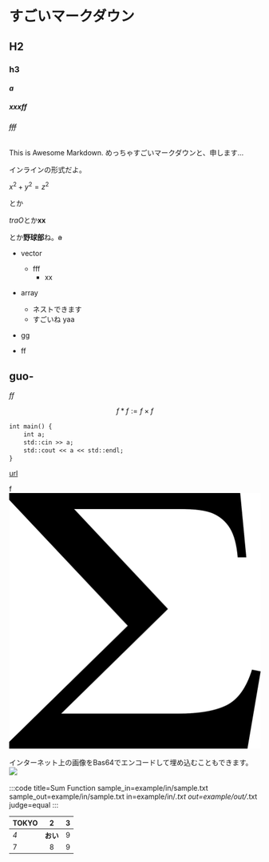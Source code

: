 # すごいマークダウン
## H2
### h3
#### $a$
##### *xxx*ff
###### ~~fff~~

This is Awesome Markdown.
めっちゃすごいマークダウンと、申します...

インラインの形式だよ。 

$x^2 + y^2 = z^2$ 

とか

*traO*とか**xx** 


とか**野球部**ね。~~a~~

- vector
  - fff
    - xx
- array
  - ネストできます
  - すごいね
yaa
- gg

- ff
## guo-

*ff*

$$
f*f := f\times f
$$

```
int main() {
    int a;
    std::cin >> a;
    std::cout << a << std::endl;
}
```

[url](https://atcoder.jp/)

f![xx](example/image/sum.png)

インターネット上の画像をBas64でエンコードして埋め込むこともできます。
![](https://www.abap34.com/assets/myicon-3ebaec7d.png)

:::code
title=Sum Function
sample_in=example/in/sample.txt
sample_out=example/in/sample.txt
in=example/in/*.txt
out=example/out/*.txt
judge=equal
:::


| **TOKYO** | 2 | 3 |
|:---|:---:|---:|
| *4* | **おい** |  9 |
| 7 | 8 | 9 |
